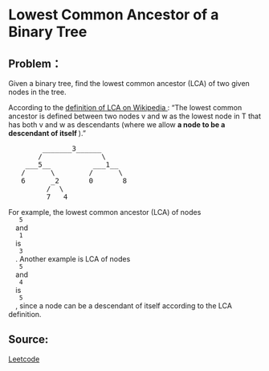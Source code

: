 # Lowest Common Ancestor of a Binary Tree

## Problem：

<div class="question-content">
 <p>
 </p>
 <p>
  Given a binary tree, find the lowest common ancestor (LCA) of two given nodes in the tree.
 </p>
 <p>
  According to the
  <a href="https://en.wikipedia.org/wiki/Lowest_common_ancestor" target="_blank">
   definition of LCA on Wikipedia
  </a>
  : “The lowest common ancestor is defined between two nodes v and w as the lowest node in T that has both v and w as descendants (where we allow
  <b>
   a node to be a descendant of itself
  </b>
  ).”
 </p>
 <pre>
        _______3______
       /              \
    ___5__          ___1__
   /      \        /      \
   6      _2       0       8
         /  \
         7   4
</pre>
 <p>
  For example, the lowest common ancestor (LCA) of nodes
  <code>
   5
  </code>
  and
  <code>
   1
  </code>
  is
  <code>
   3
  </code>
  . Another example is LCA of nodes
  <code>
   5
  </code>
  and
  <code>
   4
  </code>
  is
  <code>
   5
  </code>
  , since a node can be a descendant of itself according to the LCA definition.
 </p>
</div>


## Source:
[Leetcode](https://leetcode.com/problems/lowest-common-ancestor-of-a-binary-tree/)
